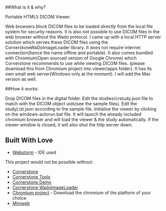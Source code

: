 ##What is it & why?

Portable HTML5 DICOM Viewer.

Web browsers block DICOM files to be loaded directly from the local file system for security reasons.
It is also not possible to use DICOM files in the web browser without the Wado protocol.
I came up with a local HTTP server solution which serves these DICOM files using the CornerstoneWaDoImageLoader library.
It does not require internet connection(hence the name offline and portable).
It also comes bundled with Chromium(Open sourced version of Google Chrome) which Cornerstone recommends to use while viewing DICOM files.
(please download this from Chromium project into viewer/apps folder).
It has its own small web server(Windows only at the moment). I will add the Mac version as well.


##How it works:

Drop DICOM files in the digital folder.
Edit the studies/crstudy.json file to match with the DICOM object uids(see the sample files).
Edit the studyList.json according to the sample file.
Initialise the viewer by clicking on the windows-autorun.bat file.
It will launch the already included chromium browser and will load the viewer & the study automatically.
If the viewer window is closed, it will also shut the http server down.



## Built With Love

* [Webstorm](https://www.jetbrains.com/webstorm/) - IDE used

This project would not be possible without:

* [Cornerstone](https://github.com/cornerstonejs/cornerstone)
* [Cornerstone Tools](https://github.com/cornerstonejs/cornerstoneTools)
* [Cornerstone Demo](http://chafey.github.io/cornerstoneDemo/)
* [Cornerstone WadoImageLoader](https://github.com/cornerstonejs/cornerstoneWADOImageLoader)
* [Chromium project](https://commondatastorage.googleapis.com/chromium-browser-snapshots/index.html) - Download the chromium of the platform of your choice
* [Miniweb](https://sourceforge.net/projects/miniweb/)
